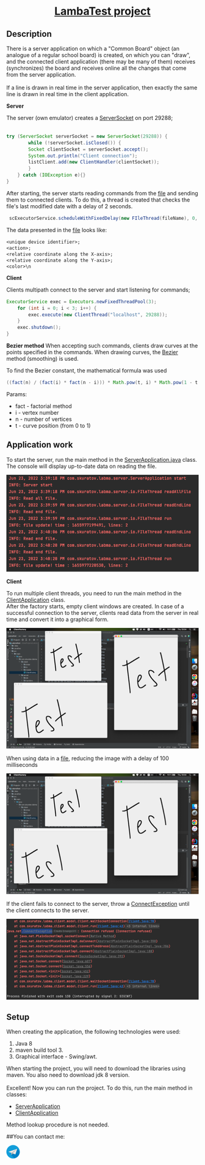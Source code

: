 <h1 align="center"><a  href="https://github.com/Stas-ex/LabmaTest">LambaTest project</a> </h1>

## Description
There is a server application on which a "Common Board" object (an analogue of a regular school board) is created, on which you can "draw", and the connected client application (there may be many of them) receives (synchronizes) the board and receives online all the changes that come from the server application. <br><br>If a line is drawn in real time in the server application, then exactly the same line is drawn in real time in the client application.

**Server**

The server (own emulator) creates a [ServerSocket](https://docs.oracle.com/javase/7/docs/api/java/net/ServerSocket.html) on port 29288;

```java

try (ServerSocket serverSocket = new ServerSocket(29288)) {
        while (!serverSocket.isClosed()) {
        Socket clientSocket = serverSocket.accept();
        System.out.println("Client connection");
        listClient.add(new ClientHandler(clientSocket));
        }
    } catch (IOException e){}
}
```

After starting, the server starts reading commands from the [file](src/main/resources/drawingCommands.txt) and sending them to connected clients. To do this, a thread is created that checks the file's last modified date with a delay of 2 seconds.

```java
 scExecutorService.scheduleWithFixedDelay(new FIleThread(fileName), 0, 2, TimeUnit.SECONDS);
```

The data presented in the [file](src/main/resources/drawingCommands.txt) looks like: <br>
```
<unique device identifier>;
<action>;
<relative coordinate along the X-axis>;
<relative coordinate along the Y-axis>;
<color>\n
```

**Client**

Clients multipath connect to the server and start listening for commands;

```java
ExecutorService exec = Executors.newFixedThreadPool(3);
    for (int i = 0; i < 3; i++) {
        exec.execute(new ClientThread("localhost", 29288));
    }
    exec.shutdown();
}
```

**Bezier method**
When accepting such commands, clients draw curves at the points specified in the commands. When drawing curves, the [Bezier](src/main/java/com/skuratov/labma/client/draw/BezierGraphic.java) method (smoothing) is used.

To find the Bezier constant, the mathematical formula was used

```java
((fact(n) / (fact(i) * fact(n - i))) * Math.pow(t, i) * Math.pow(1 - t, n - i));
```
Params:
* fact - factorial method
* i - vertex number
* n - number of vertices
* t - curve position (from 0 to 1)

## Application work

To start the server, run the main method in the [ServerApplication.java](src/main/java/com/skuratov/labma/server/ServerApplication.java) class. <br>
The console will display up-to-date data on reading the file.

![](src/main/resources/img-ReadMe/ServerWorker.png)

**Client**

To run multiple client threads, you need to run the main method in the [ClientApplication](src/main/java/com/skuratov/labma/client/ClientApplication.java) class. <br>
After the factory starts, empty client windows are created.
In case of a successful connection to the server, clients read data from the server in real time and convert it into a graphical form.

![](src/main/resources/img-ReadMe/ClientOne.png)

When using data in a [file](src/main/resources/drawingCommands.txt), reducing the image with a delay of 100 milliseconds

![](src/main/resources/img-ReadMe/ClientTwo.png)

If the client fails to connect to the server, throw a [ConnectException](https://docs.oracle.com/javase%2F7%2Fdocs%2Fapi%2F%2F/java/net/ConnectException.html) until the client connects to the server.

![](src/main/resources/img-ReadMe/ClientErrConnection.png)

## Setup
When creating the application, the following technologies were used:
1. Java 8
2. maven build tool 3.
3. Graphical interface - Swing/awt.

When starting the project, you will need to download the libraries using maven. You also need to download jdk 8 version.<br>
<br>Excellent! Now you can run the project. To do this, run the main method in classes: 
- [ServerApplication](src/main/java/com/skuratov/labma/server/ServerApplication.java)
- [ClientApplication](src/main/java/com/skuratov/labma/client/ClientApplication.java)

Method lookup procedure is not needed.

##You can contact me:

<a href ="https://t.me/StaseEx"><img src="https://github.com/Mybono/Mybono/raw/main/assets/telegran%2035%20px.png"/></a>


